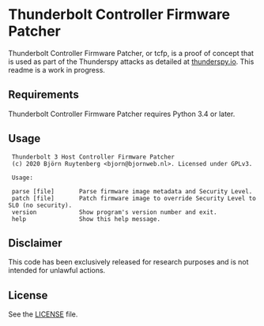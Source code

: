 # Thunderbolt Controller Firmware Patcher
Thunderbolt Controller Firmware Patcher, or tcfp, is a proof of concept that is used as part of the Thunderspy attacks as detailed at [thunderspy.io](https://thunderspy.io). This readme is a work in progress.

## Requirements
Thunderbolt Controller Firmware Patcher requires Python 3.4 or later.

## Usage
	 Thunderbolt 3 Host Controller Firmware Patcher
	 (c) 2020 Björn Ruytenberg <bjorn@bjornweb.nl>. Licensed under GPLv3.
	
	 Usage:
	
	 parse [file]		Parse firmware image metadata and Security Level.
	 patch [file]		Patch firmware image to override Security Level to SL0 (no security).
	 version			Show program's version number and exit.
	 help				Show this help message.
	 
## Disclaimer
This code has been exclusively released for research purposes and is not intended for unlawful actions.
 
## License
See the [LICENSE](LICENSE) file.
